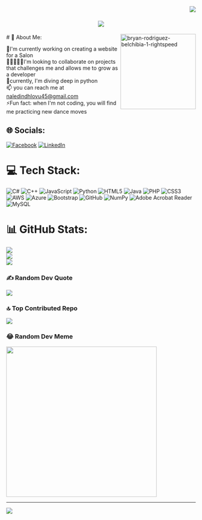 
<img align="right" src="https://visitor-badge.laobi.icu/badge?page_id=salesp07.salesp07" />
<h1 align="center">
    <img src="https://readme-typing-svg.herokuapp.com/?font=Righteous&size=35&center=true&vcolor=red&Center=true&width=500&height=70&duration=4000&lines=Hi+There!+👋;+I'm+Naledi+Ndhlovu!⭐⭐+;+I'm+a+Full-Stack+Developer👩🏻‍💻;" />
</h1>
<img src="https://github.com/Naledindhlovu/Naledindhlovu/assets/135599769/7bcf6d05-7cca-4569-a640-4219527bb6c8" alt="bryan-rodriguez-belchibia-1-rightspeed" align="right" width="200"/>
# 💫 About Me:

👀I'm currently working on creating a website for a Salon<br>🧑🏽‍🤝‍🧑🏻I'm looking to collaborate on projects that challenges me and allows me to grow as a developer<br>🌱currently, I'm diving deep in python <br>📫 you can reach me at naledindhlovu45@gmail.com<br>⚡Fun fact: when I'm not coding, you will find me practicing new dance moves

## 🌐 Socials:
[![Facebook](https://img.shields.io/badge/Facebook-%231877F2.svg?logo=Facebook&logoColor=white)](https://facebook.com/https:/www.facebook.com/naledi.mabaso.3720) [![LinkedIn](https://img.shields.io/badge/LinkedIn-%230077B5.svg?logo=linkedin&logoColor=white)](https://linkedin.com/in/https://www.linkedin.com/in/naledi-ndhlovu-991472208/					 							 					) 

# 💻 Tech Stack:
![C#](https://img.shields.io/badge/c%23-%23239120.svg?style=for-the-badge&logo=csharp&logoColor=white) ![C++](https://img.shields.io/badge/c++-%2300599C.svg?style=for-the-badge&logo=c%2B%2B&logoColor=white) ![JavaScript](https://img.shields.io/badge/javascript-%23323330.svg?style=for-the-badge&logo=javascript&logoColor=%23F7DF1E) ![Python](https://img.shields.io/badge/python-3670A0?style=for-the-badge&logo=python&logoColor=ffdd54) ![HTML5](https://img.shields.io/badge/html5-%23E34F26.svg?style=for-the-badge&logo=html5&logoColor=white) ![Java](https://img.shields.io/badge/java-%23ED8B00.svg?style=for-the-badge&logo=openjdk&logoColor=white) ![PHP](https://img.shields.io/badge/php-%23777BB4.svg?style=for-the-badge&logo=php&logoColor=white) ![CSS3](https://img.shields.io/badge/css3-%231572B6.svg?style=for-the-badge&logo=css3&logoColor=white) ![AWS](https://img.shields.io/badge/AWS-%23FF9900.svg?style=for-the-badge&logo=amazon-aws&logoColor=white) ![Azure](https://img.shields.io/badge/azure-%230072C6.svg?style=for-the-badge&logo=microsoftazure&logoColor=white) ![Bootstrap](https://img.shields.io/badge/bootstrap-%238511FA.svg?style=for-the-badge&logo=bootstrap&logoColor=white) ![GitHub](https://img.shields.io/badge/github-%23121011.svg?style=for-the-badge&logo=github&logoColor=white) ![NumPy](https://img.shields.io/badge/numpy-%23013243.svg?style=for-the-badge&logo=numpy&logoColor=white) ![Adobe Acrobat Reader](https://img.shields.io/badge/Adobe%20Acrobat%20Reader-EC1C24.svg?style=for-the-badge&logo=Adobe%20Acrobat%20Reader&logoColor=white) ![MySQL](https://img.shields.io/badge/mysql-4479A1.svg?style=for-the-badge&logo=mysql&logoColor=white)
# 📊 GitHub Stats:
![](https://github-readme-stats.vercel.app/api?username=Naledindhlovu&theme=dark&hide_border=true&include_all_commits=true&count_private=false)<br/>
![](https://github-readme-streak-stats.herokuapp.com/?user=Naledindhlovu&theme=dark&hide_border=true)<br/>
![](https://github-readme-stats.vercel.app/api/top-langs/?username=Naledindhlovu&theme=dark&hide_border=true&include_all_commits=true&count_private=false&layout=compact)

### ✍️ Random Dev Quote
![](https://quotes-github-readme.vercel.app/api?type=horizontal&theme=radical)

### 🔝 Top Contributed Repo
![](https://github-contributor-stats.vercel.app/api?username=Naledindhlovu&limit=5&theme=dark&combine_all_yearly_contributions=true)

### 😂 Random Dev Meme
<img src='https://memer-new.vercel.app/' style="height: 400px"/>

---
[![](https://visitcount.itsvg.in/api?id=lisbeth34&icon=2&color=1)](https://visitcount.itsvg.in)

<!-- Proudly created with GPRM ( https://gprm.itsvg.in ) -->
